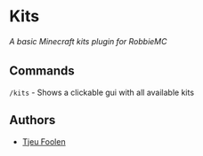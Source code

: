 # Kits
###### A basic Minecraft kits plugin for RobbieMC

## Commands
`/kits` - Shows a clickable gui with all available kits

## Authors
- [Tjeu Foolen](https://github.com/tjeufoolen/)